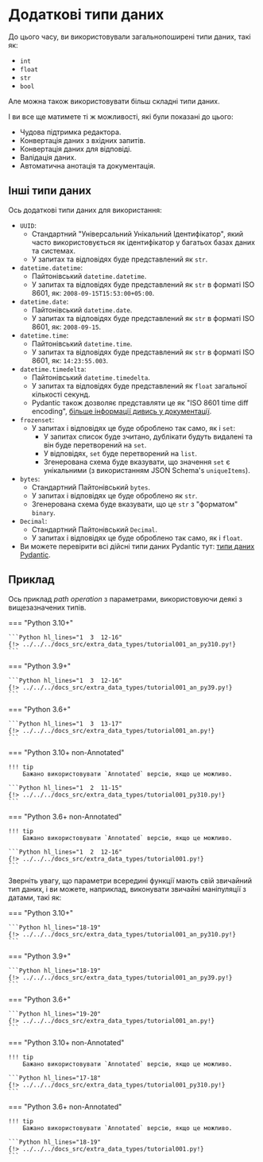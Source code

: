 # Додаткові типи даних

До цього часу, ви використовували загальнопоширені типи даних, такі як:

* `int`
* `float`
* `str`
* `bool`

Але можна також використовувати більш складні типи даних.

І ви все ще матимете ті ж можливості, які були показані до цього:

* Чудова підтримка редактора.
* Конвертація даних з вхідних запитів.
* Конвертація даних для відповіді. 
* Валідація даних.
* Автоматична анотація та документація.

## Інші типи даних

Ось додаткові типи даних для використання:

* `UUID`:
    * Стандартний "Універсальний Унікальний Ідентифікатор", який часто використовується як ідентифікатор у багатьох базах даних та системах.
    * У запитах та відповідях буде представлений як `str`.
* `datetime.datetime`:
    * Пайтонівський `datetime.datetime`.
    * У запитах та відповідях буде представлений як `str` в форматі ISO 8601, як: `2008-09-15T15:53:00+05:00`.
* `datetime.date`: 
    * Пайтонівський `datetime.date`.
    * У запитах та відповідях буде представлений як `str` в форматі ISO 8601, як: `2008-09-15`.
* `datetime.time`:
    * Пайтонівський `datetime.time`.
    * У запитах та відповідях буде представлений як `str` в форматі ISO 8601, як: `14:23:55.003`.
* `datetime.timedelta`:
    * Пайтонівський `datetime.timedelta`.
    * У запитах та відповідях буде представлений як `float` загальної кількості секунд.
    * Pydantic також дозволяє представляти це як "ISO 8601 time diff encoding", <a href="https://pydantic-docs.helpmanual.io/usage/exporting_models/#json_encoders" class="external-link" target="_blank">більше інформації дивись у документації</a>.
* `frozenset`:
    * У запитах і відповідях це буде оброблено так само, як і `set`:
        * У запитах список буде зчитано, дублікати будуть видалені та він буде перетворений на `set`.
        * У відповідях, `set` буде перетворений на `list`.
        * Згенерована схема буде вказувати, що значення `set` є унікальними (з використанням JSON Schema's `uniqueItems`).
* `bytes`:
    * Стандартний Пайтонівський `bytes`.
    * У запитах і відповідях це буде оброблено як `str`.
    * Згенерована схема буде вказувати, що це `str` з "форматом" `binary`.
* `Decimal`:
    * Стандартний Пайтонівський `Decimal`.
    * У запитах і відповідях це буде оброблено так само, як і `float`.
* Ви можете перевірити всі дійсні типи даних Pydantic тут: <a href="https://pydantic-docs.helpmanual.io/usage/types" class="external-link" target="_blank">типи даних Pydantic</a>.

## Приклад

Ось приклад *path operation* з параметрами, використовуючи деякі з вищезазначених типів.

=== "Python 3.10+"

    ```Python hl_lines="1  3  12-16"
    {!> ../../../docs_src/extra_data_types/tutorial001_an_py310.py!}
    ```

=== "Python 3.9+"

    ```Python hl_lines="1  3  12-16"
    {!> ../../../docs_src/extra_data_types/tutorial001_an_py39.py!}
    ```

=== "Python 3.6+"

    ```Python hl_lines="1  3  13-17"
    {!> ../../../docs_src/extra_data_types/tutorial001_an.py!}
    ```

=== "Python 3.10+ non-Annotated"

    !!! tip
        Бажано використовувати `Annotated` версію, якщо це можливо.

    ```Python hl_lines="1  2  11-15"
    {!> ../../../docs_src/extra_data_types/tutorial001_py310.py!}
    ```

=== "Python 3.6+ non-Annotated"

    !!! tip
        Бажано використовувати `Annotated` версію, якщо це можливо.

    ```Python hl_lines="1  2  12-16"
    {!> ../../../docs_src/extra_data_types/tutorial001.py!}
    ```

Зверніть увагу, що параметри всередині функції мають свій звичайний тип даних, і ви можете, наприклад, виконувати звичайні маніпуляції з датами, такі як:

=== "Python 3.10+"

    ```Python hl_lines="18-19"
    {!> ../../../docs_src/extra_data_types/tutorial001_an_py310.py!}
    ```

=== "Python 3.9+"

    ```Python hl_lines="18-19"
    {!> ../../../docs_src/extra_data_types/tutorial001_an_py39.py!}
    ```

=== "Python 3.6+"

    ```Python hl_lines="19-20"
    {!> ../../../docs_src/extra_data_types/tutorial001_an.py!}
    ```

=== "Python 3.10+ non-Annotated"

    !!! tip
        Бажано використовувати `Annotated` версію, якщо це можливо.

    ```Python hl_lines="17-18"
    {!> ../../../docs_src/extra_data_types/tutorial001_py310.py!}
    ```

=== "Python 3.6+ non-Annotated"

    !!! tip
        Бажано використовувати `Annotated` версію, якщо це можливо.

    ```Python hl_lines="18-19"
    {!> ../../../docs_src/extra_data_types/tutorial001.py!}
    ```

